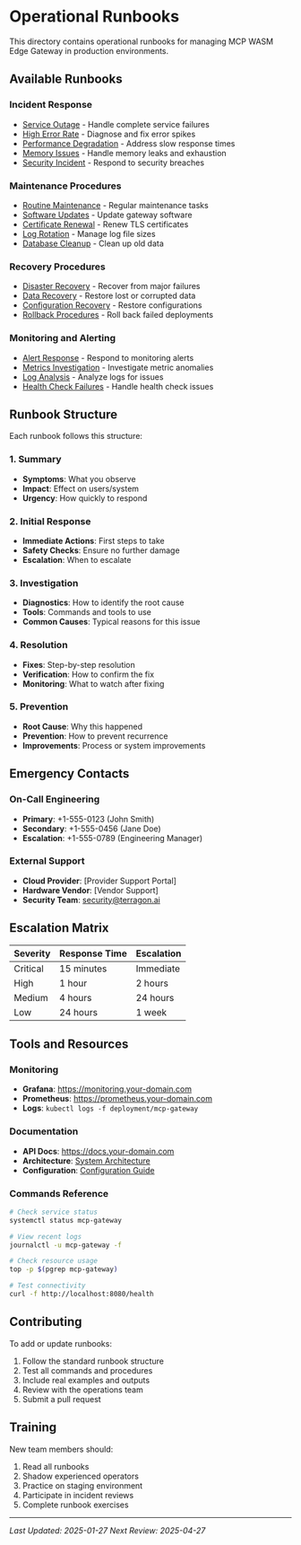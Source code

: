 # Operational Runbooks

This directory contains operational runbooks for managing MCP WASM Edge Gateway in production environments.

## Available Runbooks

### Incident Response
- [Service Outage](service-outage.md) - Handle complete service failures
- [High Error Rate](high-error-rate.md) - Diagnose and fix error spikes
- [Performance Degradation](performance-degradation.md) - Address slow response times
- [Memory Issues](memory-issues.md) - Handle memory leaks and exhaustion
- [Security Incident](security-incident.md) - Respond to security breaches

### Maintenance Procedures
- [Routine Maintenance](routine-maintenance.md) - Regular maintenance tasks
- [Software Updates](software-updates.md) - Update gateway software
- [Certificate Renewal](certificate-renewal.md) - Renew TLS certificates
- [Log Rotation](log-rotation.md) - Manage log file sizes
- [Database Cleanup](database-cleanup.md) - Clean up old data

### Recovery Procedures
- [Disaster Recovery](disaster-recovery.md) - Recover from major failures
- [Data Recovery](data-recovery.md) - Restore lost or corrupted data
- [Configuration Recovery](config-recovery.md) - Restore configurations
- [Rollback Procedures](rollback.md) - Roll back failed deployments

### Monitoring and Alerting
- [Alert Response](alert-response.md) - Respond to monitoring alerts
- [Metrics Investigation](metrics-investigation.md) - Investigate metric anomalies
- [Log Analysis](log-analysis.md) - Analyze logs for issues
- [Health Check Failures](health-check-failures.md) - Handle health check issues

## Runbook Structure

Each runbook follows this structure:

### 1. Summary
- **Symptoms**: What you observe
- **Impact**: Effect on users/system
- **Urgency**: How quickly to respond

### 2. Initial Response
- **Immediate Actions**: First steps to take
- **Safety Checks**: Ensure no further damage
- **Escalation**: When to escalate

### 3. Investigation
- **Diagnostics**: How to identify the root cause
- **Tools**: Commands and tools to use
- **Common Causes**: Typical reasons for this issue

### 4. Resolution
- **Fixes**: Step-by-step resolution
- **Verification**: How to confirm the fix
- **Monitoring**: What to watch after fixing

### 5. Prevention
- **Root Cause**: Why this happened
- **Prevention**: How to prevent recurrence
- **Improvements**: Process or system improvements

## Emergency Contacts

### On-Call Engineering
- **Primary**: +1-555-0123 (John Smith)
- **Secondary**: +1-555-0456 (Jane Doe)
- **Escalation**: +1-555-0789 (Engineering Manager)

### External Support
- **Cloud Provider**: [Provider Support Portal]
- **Hardware Vendor**: [Vendor Support]
- **Security Team**: security@terragon.ai

## Escalation Matrix

| Severity | Response Time | Escalation |
|----------|---------------|------------|
| Critical | 15 minutes | Immediate |
| High | 1 hour | 2 hours |
| Medium | 4 hours | 24 hours |
| Low | 24 hours | 1 week |

## Tools and Resources

### Monitoring
- **Grafana**: https://monitoring.your-domain.com
- **Prometheus**: https://prometheus.your-domain.com
- **Logs**: `kubectl logs -f deployment/mcp-gateway`

### Documentation
- **API Docs**: https://docs.your-domain.com
- **Architecture**: [System Architecture](../ARCHITECTURE.md)
- **Configuration**: [Configuration Guide](../guides/configuration.md)

### Commands Reference

```bash
# Check service status
systemctl status mcp-gateway

# View recent logs
journalctl -u mcp-gateway -f

# Check resource usage
top -p $(pgrep mcp-gateway)

# Test connectivity
curl -f http://localhost:8080/health
```

## Contributing

To add or update runbooks:

1. Follow the standard runbook structure
2. Test all commands and procedures
3. Include real examples and outputs
4. Review with the operations team
5. Submit a pull request

## Training

New team members should:

1. Read all runbooks
2. Shadow experienced operators
3. Practice on staging environment
4. Participate in incident reviews
5. Complete runbook exercises

---

*Last Updated: 2025-01-27*
*Next Review: 2025-04-27*